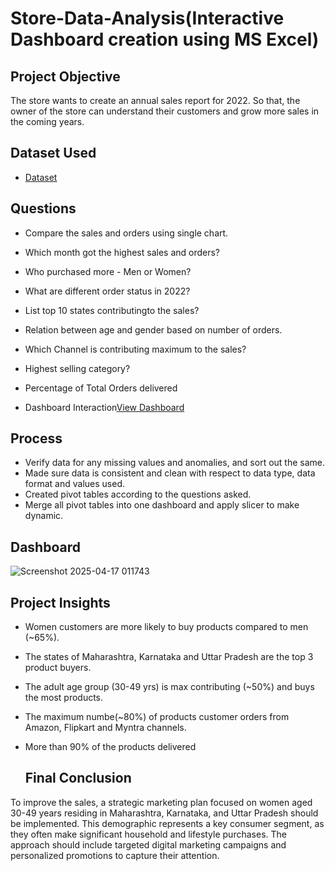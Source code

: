 # Store-Data-Analysis(Interactive Dashboard creation using MS Excel)
## Project Objective
The store wants to create an annual sales report for 2022. So that, the owner of the store can understand their customers and grow more sales in the coming years.

## Dataset Used
- <a href="[https://github.com/Simran1028/Data-Analysis-Dashboard-Excel/tree/main/powerbi-ecommerce](https://github.com/Simran1028/Data-Analysis-Dashboard-Excel/blob/main/Store%20Data%20Analysis.xlsx)">Dataset</a>

## Questions
- Compare the sales and orders using single chart.
- Which month got the highest sales and orders?
- Who purchased more - Men or Women?
- What are different order status in 2022?
- List top 10 states contributingto the sales?
- Relation between age and gender based on number of orders.
- Which Channel is contributing maximum to the sales?
- Highest selling category?
- Percentage of Total Orders delivered
  
- Dashboard Interaction<a href="https://github.com/Simran1028/Data-Analysis-Dashboard-Excel/blob/main/Screenshot%202025-04-17%20011743.png">View Dashboard</a>

## Process
- Verify data for any missing values and anomalies, and sort out the same.
- Made sure data is consistent and clean with respect to data type, data format and values used.
- Created pivot tables according to the questions asked.
- Merge all pivot tables into one dashboard and apply slicer to make dynamic.

## Dashboard
![Screenshot 2025-04-17 011743](https://github.com/user-attachments/assets/a570c42f-f957-4f07-9872-b2e4620c7655)

## Project Insights
- Women customers are more likely to buy products compared to men (~65%).
- The states of Maharashtra, Karnataka and Uttar Pradesh are the top 3 product buyers.
- The adult age group (30-49 yrs) is max contributing (~50%) and buys the most products.
- The maximum numbe(~80%) of products customer orders from Amazon, Flipkart and Myntra channels.
- More than 90% of the products delivered

  ## Final Conclusion
To improve the sales, a strategic marketing plan focused on women aged 30-49 years residing in Maharashtra, Karnataka, and Uttar Pradesh should be implemented. This demographic represents a key consumer segment, as they often make significant household and lifestyle purchases. The approach should include targeted digital marketing campaigns and personalized promotions to capture their attention.
